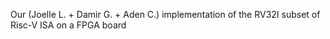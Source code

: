 Our (Joelle L. + Damir G. + Aden C.) implementation of the RV32I subset of Risc-V ISA on a FPGA board
